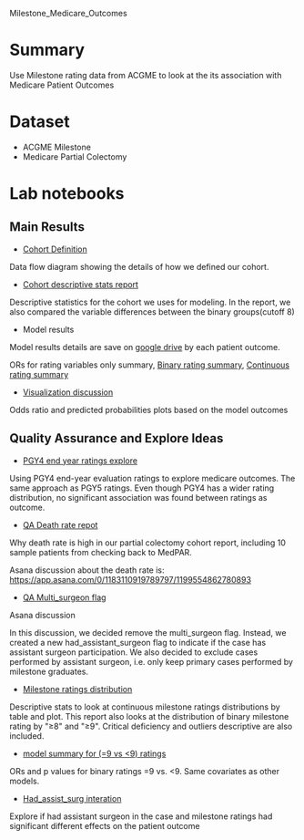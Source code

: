 Milestone_Medicare_Outcomes

# Summary

Use Milestone rating data from ACGME to look at the its association with Medicare Patient Outcomes

# Dataset

-   ACGME Milestone
-   Medicare Partial Colectomy

# Lab notebooks

## Main Results

- [Cohort Definition](misc_docs/Milestone_Data_Process/update_12_18.png)

Data flow diagram showing the details of how we defined our cohort.

- [Cohort descriptive stats report](code/model_summary/descriptives_analytic_data.pdf)

Descriptive statistics for the cohort we uses for modeling. In the report, we also compared the variable differences between the binary groups(cutoff 8)


- Model results

Model results details are save on [google drive](https://drive.google.com/drive/u/0/folders/1BoRqENjl6QqQ0gr72hrAZaJzUxb5UXgW) by each patient outcome.

ORs for rating variables only summary, [Binary rating summary](images/bin_model_summary.png), [Continuous rating summary](images/mean_model_summary.png)

- [Visualization discussion](https://app.asana.com/0/1183110919789797/1199373110557577)

Odds ratio and predicted probabilities plots based on the model outcomes

## Quality Assurance and Explore Ideas

-   [PGY4 end year ratings explore](code/PGY4/PGY4_rating_brief.pdf)

Using PGY4 end-year evaluation ratings to explore medicare outcomes. The same approach as PGY5 ratings. Even though PGY4 has a wider rating distribution, no significant association was found between ratings as outcome.

-   [QA Death rate repot](misc_docs/QA_death_rate_v1.pdf)

Why death rate is high in our partial colectomy cohort report, including 10 sample patients from checking back to MedPAR.

Asana discussion about the death rate is: https://app.asana.com/0/1183110919789797/1199554862780893

-   [QA Multi_surgeon flag](https://app.asana.com/0/1183110919789797/1199373110557573)

Asana discussion

In this discussion, we decided remove the multi_surgeon flag. Instead, we created a new had_assistant_surgeon flag to indicate if the case has assistant surgeon participation. We also decided to exclude cases performed by assistant surgeon, i.e. only keep primary cases performed by milestone graduates.

-   [Milestone ratings distribution](misc_docs/milestone_rating_distribution.pdf)

Descriptive stats to look at continuous milestone ratings distributions by table and plot. This report also looks at the distribution of binary milestone rating by "≥8" and "≥9". Critical deficiency and outliers descriptive are also included.


- [model summary for (=9 vs <9) ratings](images/model_cutoff9_coef_summary.png)

ORs and p values for binary ratings =9 vs. <9. Same covariates as other models.

-   [Had_assist_surg interation](misc_docs/interaction_asssit_surg.pdf)

Explore if had assistant surgeon in the case and milestone ratings had significant different effects on the patient outcome


